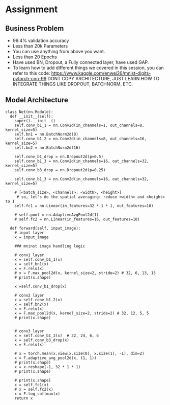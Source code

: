 # Assignment

## Business Problem
- 99.4% validation accuracy
- Less than 20k Parameters
- You can use anything from above you want.
- Less than 20 Epochs
- Have used BN, Dropout, a Fully connected layer, have used GAP.
- To learn how to add different things we covered in this session, you can refer to this code: https://www.kaggle.com/enwei26/mnist-digits-pytorch-cnn-99 DONT COPY ARCHITECTURE, JUST LEARN HOW TO INTEGRATE THINGS LIKE DROPOUT, BATCHNORM, ETC.

## Model Architecture


```
class Net(nn.Module):
  def __init__(self):
    super().__init__()
    self.conv_b1_1 = nn.Conv2d(in_channels=1, out_channels=8, kernel_size=5)
    self.bn1 = nn.BatchNorm2d(8)
    self.conv_b1_2 = nn.Conv2d(in_channels=8, out_channels=16, kernel_size=5)
    self.bn2 = nn.BatchNorm2d(16)

    self.conv_b1_drop = nn.Dropout2d(p=0.5)
    self.conv_b1_3 = nn.Conv2d(in_channels=16, out_channels=32, kernel_size=5)
    self.conv_b3_drop = nn.Dropout2d(p=0.25)

    self.conv_b1_3 = nn.Conv2d(in_channels=16, out_channels=32, kernel_size=5)
    
    # [<batch_size>, <channels>, <width>, <height>]
     # so, let's do the spatial averaging: reduce <width> and <height> to 1
    self.fc1 = nn.Linear(in_features=32 * 1 * 1, out_features=10)
    
    # self.pool = nn.AdaptiveAvgPool2d(1)
    # self.fc2 = nn.Linear(in_features=16, out_features=10)

  def forward(self, input_image):
    # input layer
    x = input_image

    ### mninst image handling logic

    # conv1 layer
    x = self.conv_b1_1(x)
    x = self.bn1(x)
    x = F.relu(x)
    # x = F.max_pool2d(x, kernel_size=2, stride=2) # 32, 6, 13, 13
    # print(x.shape)
    
    x =self.conv_b1_drop(x)

    # conv2 layer
    x = self.conv_b1_2(x)
    x = self.bn2(x)
    x = F.relu(x)
    x = F.max_pool2d(x, kernel_size=2, stride=2) # 32, 12, 5, 5
    # print(x.shape)


    # conv3 layer
    x = self.conv_b1_3(x)  # 32, 24, 6, 6
    x = self.conv_b3_drop(x)
    x = F.relu(x)
    
    # x = torch.mean(x.view(x.size(0), x.size(1), -1), dim=2)
    x = F.adaptive_avg_pool2d(x, (1, 1))
    # print(x.shape)  
    x = x.reshape(-1, 32 * 1 * 1)
    # print(x.shape)  
    
    # print(x.shape)  
    x = self.fc1(x)
    # x = self.fc2(x)
    x = F.log_softmax(x)
    return x
```

